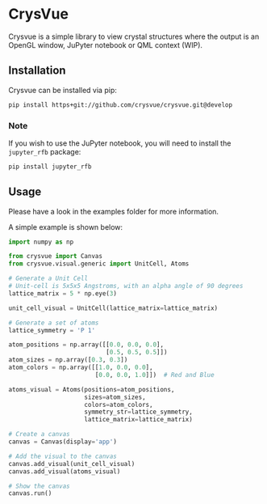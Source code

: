 # CrysVue

Crysvue is a simple library to view crystal structures where the output is an OpenGL window, JuPyter notebook or QML context (WIP).

## Installation

Crysvue can be installed via pip:

```bash
pip install https+git://github.com/crysvue/crysvue.git@develop
```

### Note

If you wish to use the JuPyter notebook, you will need to install the `jupyter_rfb` package:

```bash
pip install jupyter_rfb
```

## Usage

Please have a look in the examples folder for more information. 

A simple example is shown below:

```python
import numpy as np

from crysvue import Canvas
from crysvue.visual.generic import UnitCell, Atoms

# Generate a Unit Cell
# Unit-cell is 5x5x5 Angstroms, with an alpha angle of 90 degrees
lattice_matrix = 5 * np.eye(3)

unit_cell_visual = UnitCell(lattice_matrix=lattice_matrix)

# Generate a set of atoms
lattice_symmetry = 'P 1'

atom_positions = np.array([[0.0, 0.0, 0.0],
                           [0.5, 0.5, 0.5]])
atom_sizes = np.array([0.3, 0.3])
atom_colors = np.array([[1.0, 0.0, 0.0],
                        [0.0, 0.0, 1.0]])  # Red and Blue

atoms_visual = Atoms(positions=atom_positions,
                     sizes=atom_sizes,
                     colors=atom_colors,
                     symmetry_str=lattice_symmetry,
                     lattice_matrix=lattice_matrix)

# Create a canvas
canvas = Canvas(display='app')

# Add the visual to the canvas
canvas.add_visual(unit_cell_visual)
canvas.add_visual(atoms_visual)

# Show the canvas
canvas.run()
```

